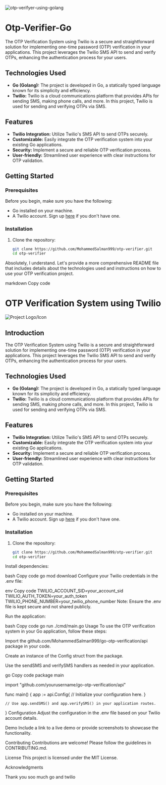 ![otp-verifyer-using-golang](https://github.com/MohammedSalman999/Otp-Verifier-Go/assets/130473682/c02987ab-3998-418a-87f6-ff5dcaf9d9fd)
# Otp-Verifier-Go
The OTP Verification System using Twilio is a secure and straightforward solution for implementing one-time password (OTP) verification in your applications. This project leverages the Twilio SMS API to send and verify OTPs, enhancing the authentication process for your users.


## Technologies Used

- **Go (Golang):** The project is developed in Go, a statically typed language known for its simplicity and efficiency.
- **Twilio:** Twilio is a cloud communications platform that provides APIs for sending SMS, making phone calls, and more. In this project, Twilio is used for sending and verifying OTPs via SMS.

## Features

- **Twilio Integration:** Utilize Twilio's SMS API to send OTPs securely.
- **Customizable:** Easily integrate the OTP verification system into your existing Go applications.
- **Security:** Implement a secure and reliable OTP verification process.
- **User-friendly:** Streamlined user experience with clear instructions for OTP validation.

## Getting Started

### Prerequisites

Before you begin, make sure you have the following:

- Go installed on your machine.
- A Twilio account. Sign up [here](https://www.twilio.com/) if you don't have one.

### Installation

1. Clone the repository:

   ```bash
   git clone https://github.com/MohammedSalman999/otp-verifier.git
   cd otp-verifier


Absolutely, I understand. Let's provide a more comprehensive README file that includes details about the technologies used and instructions on how to use your OTP verification project.

markdown
Copy code
# OTP Verification System using Twilio

![Project Logo/Icon](link/to/your/logo.png)

## Introduction

The OTP Verification System using Twilio is a secure and straightforward solution for implementing one-time password (OTP) verification in your applications. This project leverages the Twilio SMS API to send and verify OTPs, enhancing the authentication process for your users.

## Technologies Used

- **Go (Golang):** The project is developed in Go, a statically typed language known for its simplicity and efficiency.
- **Twilio:** Twilio is a cloud communications platform that provides APIs for sending SMS, making phone calls, and more. In this project, Twilio is used for sending and verifying OTPs via SMS.

## Features

- **Twilio Integration:** Utilize Twilio's SMS API to send OTPs securely.
- **Customizable:** Easily integrate the OTP verification system into your existing Go applications.
- **Security:** Implement a secure and reliable OTP verification process.
- **User-friendly:** Streamlined user experience with clear instructions for OTP validation.

## Getting Started

### Prerequisites

Before you begin, make sure you have the following:

- Go installed on your machine.
- A Twilio account. Sign up [here](https://www.twilio.com/) if you don't have one.

### Installation

1. Clone the repository:

   ```bash
   git clone https://github.com/MohammedSalman999/otp-verifier.git
   cd otp-verifier
Install dependencies:

bash
Copy code
go mod download
Configure your Twilio credentials in the .env file:

env
Copy code
TWILIO_ACCOUNT_SID=your_account_sid
TWILIO_AUTH_TOKEN=your_auth_token
TWILIO_PHONE_NUMBER=your_twilio_phone_number
Note: Ensure the .env file is kept secure and not shared publicly.

Run the application:

bash
Copy code
go run ./cmd/main.go
Usage
To use the OTP verification system in your Go application, follow these steps:

Import the github.com/MohammedSalman999/go-otp-verification/api package in your code.

Create an instance of the Config struct from the package.

Use the sendSMS and verifySMS handlers as needed in your application.

go
Copy code
package main

import "github.com/yourusername/go-otp-verification/api"

func main() {
    app := api.Config{
        // Initialize your configuration here.
    }


    // Use app.sendSMS() and app.verifySMS() in your application routes.
}
Configuration
Adjust the configuration in the .env file based on your Twilio account details.

Demo
Include a link to a live demo or provide screenshots to showcase the functionality.

Contributing
Contributions are welcome! Please follow the guidelines in CONTRIBUTING.md.

License
This project is licensed under the MIT License.

Acknowledgments

Thank you soo much go and twilio 


